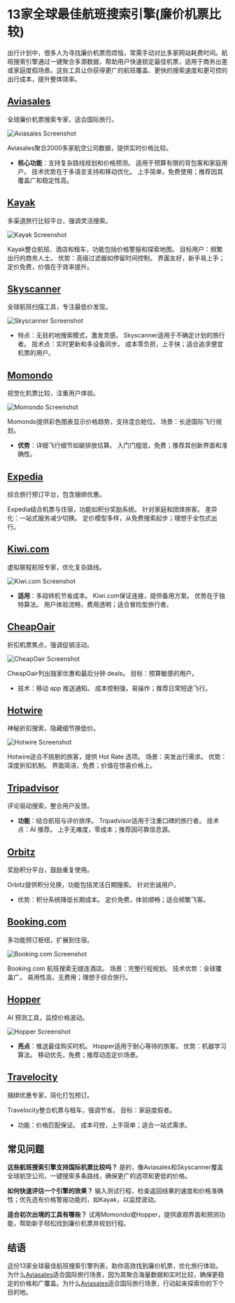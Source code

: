 # 13家全球最佳航班搜索引擎(廉价机票比较)

出行计划中，很多人为寻找廉价机票而烦恼，常需手动对比多家网站耗费时间。航班搜索引擎通过一键聚合多源数据，帮助用户快速锁定最佳机票，适用于商务出差或家庭度假场景。这些工具让你获得更广的航班覆盖、更快的搜索速度和更可控的出行成本，提升整体效率。

## **[Aviasales](https://www.aviasales.com)**

全球廉价机票搜索专家，适合国际旅行。

![Aviasales Screenshot](image/aviasales.webp)


Aviasales聚合2000多家航空公司数据，提供实时价格比较。
- **核心功能**：支持复杂路线规划和价格预测。
适用于预算有限的背包客和家庭用户。
技术优势在于多语言支持和移动优化。
上手简单，免费使用；推荐因其覆盖广和稳定性高。

## **[Kayak](https://www.kayak.com)**

多渠道旅行比较平台，强调灵活搜索。

![Kayak Screenshot](image/kayak.webp)


Kayak整合航班、酒店和租车，功能包括价格警报和探索地图。
目标用户：频繁出行的商务人士。
优势：高级过滤器如停留时间控制。
界面友好，新手易上手；定价免费，价值在于效率提升。

## **[Skyscanner](https://www.skyscanner.com)**

全球航班扫描工具，专注最低价发现。

![Skyscanner Screenshot](image/skyscanner.webp)


- 特点：无目的地搜索模式，激发灵感。
Skyscanner适用于不确定计划的旅行者。
技术点：实时更新和多设备同步。
成本零负担，上手快；适合追求便宜机票的用户。

## **[Momondo](https://www.momondo.com)**

视觉化机票比较，注重用户体验。

![Momondo Screenshot](image/momondo.webp)


Momondo提供彩色图表显示价格趋势，支持混合舱位。
场景：长途国际飞行规划。
- **优势**：详细飞行细节如碳排放估算。
入门门槛低，免费；推荐其创新界面和准确性。

## **[Expedia](https://www.expedia.com)**

综合旅行预订平台，包含捆绑优惠。

Expedia结合机票与住宿，功能如积分奖励系统。
针对家庭和团体旅客。
差异化：一站式服务减少切换。
定价模型多样，从免费搜索起步；理想于全包式出行。

## **[Kiwi.com](https://www.kiwi.com)**

虚拟联程航班专家，优化复杂路线。

![Kiwi.com Screenshot](image/kiwi.webp)


- **适用**：多段转机节省成本。
Kiwi.com保证连接，提供备用方案。
优势在于独特算法。
用户体验流畅，费用透明；适合冒险型旅行者。

## **[CheapOair](https://www.cheapoair.com)**

折扣机票焦点，强调促销活动。

![CheapOair Screenshot](image/cheapoair.webp)


CheapOair列出独家优惠和最后分钟 deals。
目标：预算敏感的用户。
- 技术：移动 app 推送通知。
成本控制强，易操作；推荐日常短途飞行。

## **[Hotwire](https://www.hotwire.com)**

神秘折扣搜索，隐藏细节换低价。

![Hotwire Screenshot](image/hotwire.webp)


Hotwire适合不挑剔的旅客，提供 Hot Rate 选项。
场景：突发出行需求。
优势：深度折扣机制。
界面简洁，免费；价值在惊喜价格上。

## **[Tripadvisor](https://www.tripadvisor.com)**

评论驱动搜索，整合用户反馈。

- **功能**：结合航班与评价排序。
Tripadvisor适用于注重口碑的旅行者。
技术点：AI 推荐。
上手无难度，零成本；推荐因可靠信息源。

## **[Orbitz](https://www.orbitz.com)**

奖励积分平台，鼓励重复使用。

Orbitz提供积分兑换，功能包括灵活日期搜索。
针对忠诚用户。
- 优势：积分系统降低长期成本。
定价免费，体验顺畅；适合频繁飞客。

## **[Booking.com](https://www.booking.com)**

多功能预订枢纽，扩展到住宿。

![Booking.com Screenshot](image/booking.webp)


Booking.com 航班搜索无缝连酒店。
场景：完整行程规划。
技术优势：全球覆盖广。
易用性高，无费用；理想于综合旅行。

## **[Hopper](https://www.hopper.com)**

AI 预测工具，监控价格波动。

![Hopper Screenshot](image/hopper.webp)


- **亮点**：推送最佳购买时机。
Hopper适用于耐心等待的旅客。
优势：机器学习算法。
移动优先，免费；推荐动态定价场景。

## **[Travelocity](https://www.travelocity.com)**

捆绑优惠专家，简化打包预订。

Travelocity整合机票与租车，强调节省。
目标：家庭度假者。
- 功能：价格匹配保证。
成本可控，上手简单；适合一站式需求。

## 常见问题

**这些航班搜索引擎支持国际机票比较吗？**
是的，像Aviasales和Skyscanner覆盖全球航空公司，一键搜索多条路线，确保更广的选项和更低的价格。

**如何快速评估一个引擎的效果？**
输入测试行程，检查返回结果的速度和价格准确性；优先选有价格警报功能的，如Kayak，以监控波动。

**适合初次出境的工具有哪些？**
试用Momondo或Hopper，提供直观界面和预测功能，帮助新手轻松找到廉价机票并规划行程。

## 结语

这份13家全球最佳航班搜索引擎列表，助你高效找到廉价机票，优化旅行体验。为什么[Aviasales](https://www.aviasales.com)适合国际旅行场景，因为其聚合海量数据和实时比较，确保更稳定的价格和广覆盖。为什么[Aviasales](https://www.aviasales.com)适合国际旅行场景，行动起来探索你的下个目的地。
